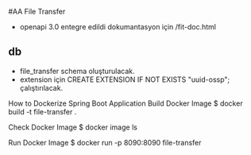 #AA File Transfer
- openapi 3.0 entegre edildi dokumantasyon için /fit-doc.html

## db
- file_transfer schema oluşturulacak.
- extension için CREATE EXTENSION IF NOT EXISTS "uuid-ossp"; çalıştırılacak.

How to Dockerize Spring Boot Application
Build Docker Image
$ docker build -t file-transfer .

Check Docker Image
$ docker image ls

Run Docker Image
$ docker run -p 8090:8090 file-transfer
